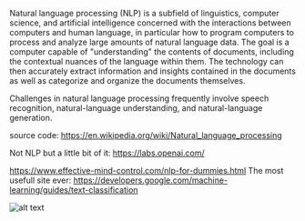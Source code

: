 Natural language processing (NLP) is a subfield of linguistics, computer science, and artificial intelligence concerned with the interactions between computers and human language, in particular how to program computers to process and analyze large amounts of natural language data. The goal is a computer capable of "understanding" the contents of documents, including the contextual nuances of the language within them. The technology can then accurately extract information and insights contained in the documents as well as categorize and organize the documents themselves.

Challenges in natural language processing frequently involve speech recognition, natural-language understanding, and natural-language generation.


source code: https://en.wikipedia.org/wiki/Natural_language_processing


Not NLP but a little bit of it: https://labs.openai.com/ 

https://www.effective-mind-control.com/nlp-for-dummies.html
The most usefull site ever: https://developers.google.com/machine-learning/guides/text-classification




![alt text](https://developers.google.com/static/machine-learning/guides/text-classification/images/Workflow.png)
